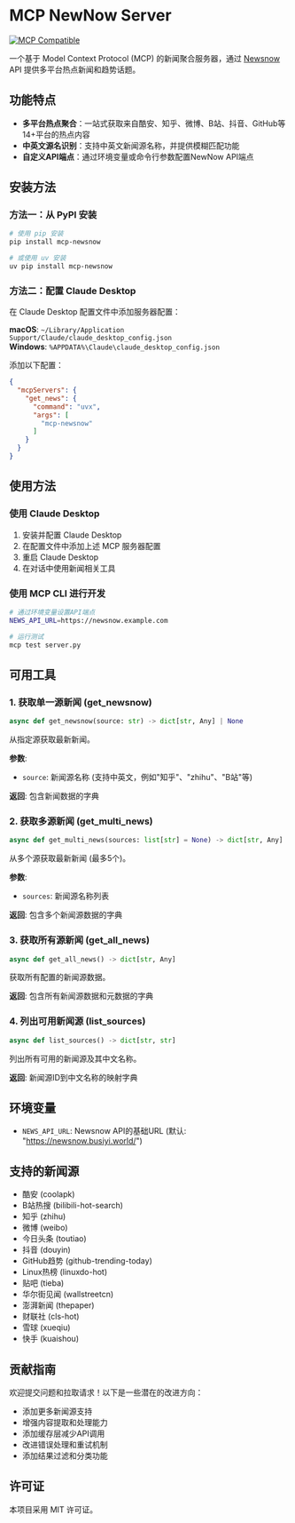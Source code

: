 # MCP NewNow Server

[![MCP Compatible](https://img.shields.io/badge/MCP-Compatible-blue)](https://github.com/anthropics/anthropic-tools)

一个基于 Model Context Protocol (MCP) 的新闻聚合服务器，通过 [Newsnow](https://github.com/ourongxing/newsnow) API 提供多平台热点新闻和趋势话题。

## 功能特点

- **多平台热点聚合**：一站式获取来自酷安、知乎、微博、B站、抖音、GitHub等14+平台的热点内容
- **中英文源名识别**：支持中英文新闻源名称，并提供模糊匹配功能
- **自定义API端点**：通过环境变量或命令行参数配置NewNow API端点


## 安装方法

### 方法一：从 PyPI 安装

```bash
# 使用 pip 安装
pip install mcp-newsnow

# 或使用 uv 安装
uv pip install mcp-newsnow
```

### 方法二：配置 Claude Desktop

在 Claude Desktop 配置文件中添加服务器配置：

**macOS**: `~/Library/Application Support/Claude/claude_desktop_config.json`  
**Windows**: `%APPDATA%\Claude\claude_desktop_config.json`

添加以下配置：

```json
{
  "mcpServers": {
    "get_news": {
      "command": "uvx",
      "args": [
        "mcp-newsnow"
      ]
    }
  }
}
```

## 使用方法

### 使用 Claude Desktop

1. 安装并配置 Claude Desktop
2. 在配置文件中添加上述 MCP 服务器配置
3. 重启 Claude Desktop
4. 在对话中使用新闻相关工具

### 使用 MCP CLI 进行开发

```bash
# 通过环境变量设置API端点
NEWS_API_URL=https://newsnow.example.com

# 运行测试
mcp test server.py
```

## 可用工具

### 1. 获取单一源新闻 (get_newsnow)

```python
async def get_newsnow(source: str) -> dict[str, Any] | None
```

从指定源获取最新新闻。

**参数**:
- `source`: 新闻源名称 (支持中英文，例如"知乎"、"zhihu"、"B站"等)

**返回**: 包含新闻数据的字典

### 2. 获取多源新闻 (get_multi_news)

```python
async def get_multi_news(sources: list[str] = None) -> dict[str, Any]
```

从多个源获取最新新闻 (最多5个)。

**参数**:
- `sources`: 新闻源名称列表

**返回**: 包含多个新闻源数据的字典

### 3. 获取所有源新闻 (get_all_news)

```python
async def get_all_news() -> dict[str, Any]
```

获取所有配置的新闻源数据。

**返回**: 包含所有新闻源数据和元数据的字典

### 4. 列出可用新闻源 (list_sources)

```python
async def list_sources() -> dict[str, str]
```

列出所有可用的新闻源及其中文名称。

**返回**: 新闻源ID到中文名称的映射字典

## 环境变量

- `NEWS_API_URL`: Newsnow API的基础URL (默认: "https://newsnow.busiyi.world/")

## 支持的新闻源

- 酷安 (coolapk)
- B站热搜 (bilibili-hot-search)
- 知乎 (zhihu)
- 微博 (weibo)
- 今日头条 (toutiao)
- 抖音 (douyin)
- GitHub趋势 (github-trending-today)
- Linux热榜 (linuxdo-hot)
- 贴吧 (tieba)
- 华尔街见闻 (wallstreetcn)
- 澎湃新闻 (thepaper)
- 财联社 (cls-hot)
- 雪球 (xueqiu)
- 快手 (kuaishou)

## 贡献指南

欢迎提交问题和拉取请求！以下是一些潜在的改进方向：

- 添加更多新闻源支持
- 增强内容提取和处理能力
- 添加缓存层减少API调用
- 改进错误处理和重试机制
- 添加结果过滤和分类功能

## 许可证

本项目采用 MIT 许可证。